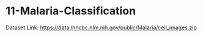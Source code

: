 # 11-Malaria-Classification
Dataset Link: https://data.lhncbc.nlm.nih.gov/public/Malaria/cell_images.zip
